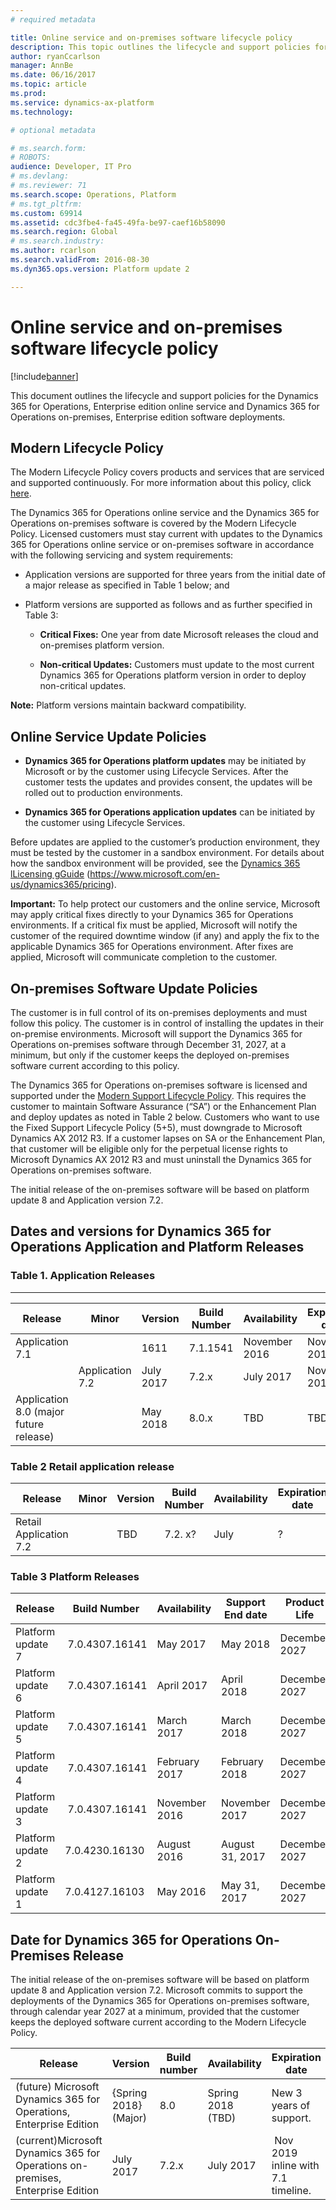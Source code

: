 ```yaml
---
# required metadata

title: Online service and on-premises software lifecycle policy
description: This topic outlines the lifecycle and support policies for the Dynamics 365 for Finance and Operations, Enterprise edition online service and on-premises software deployments.
author: ryanCcarlson 
manager: AnnBe
ms.date: 06/16/2017
ms.topic: article
ms.prod: 
ms.service: dynamics-ax-platform
ms.technology: 

# optional metadata

# ms.search.form: 
# ROBOTS: 
audience: Developer, IT Pro
# ms.devlang: 
# ms.reviewer: 71
ms.search.scope: Operations, Platform
# ms.tgt_pltfrm: 
ms.custom: 69914
ms.assetid: cdc3fbe4-fa45-49fa-be97-caef16b58090
ms.search.region: Global
# ms.search.industry: 
ms.author: rcarlson
ms.search.validFrom: 2016-08-30
ms.dyn365.ops.version: Platform update 2

---
```

# Online service and on-premises software lifecycle policy

[!include[banner](../includes/banner.md)]

This document outlines the lifecycle and support policies for the Dynamics 365 for Operations, Enterprise edition online service and Dynamics 365 for Operations on-premises, Enterprise edition software deployments.

## Modern Lifecycle Policy

The Modern Lifecycle Policy covers products and services that are serviced and
supported continuously. For more information about this policy, click
[here](https://support.microsoft.com/en-us/help/30881).

The Dynamics 365 for Operations online service and the Dynamics 365 for
Operations on-premises software is covered by the Modern Lifecycle Policy.
Licensed customers must stay current with updates to the Dynamics 365 for
Operations online service or on-premises software in accordance with the
following servicing and system requirements:

-   Application versions are supported for three years from the initial date of
    a major release as specified in Table 1 below; and

-   Platform versions are supported as follows and as further specified in Table
    3:

    -   **Critical Fixes:** One year from date Microsoft releases the cloud and
        on-premises platform version.

    -   **Non-critical Updates:** Customers must update to the most current
        Dynamics 365 for Operations platform version in order to deploy
        non-critical updates.

**Note:** Platform versions maintain backward compatibility.

## Online Service Update Policies

-   **Dynamics 365 for Operations platform updates** may be initiated by
    Microsoft or by the customer using Lifecycle Services. After the customer
    tests the updates and provides consent, the updates will be rolled out to
    production environments.

-   **Dynamics 365 for Operations application updates** can be initiated by the
    customer using Lifecycle Services.

Before updates are applied to the customer’s production environment, they must
be tested by the customer in a sandbox environment. For details about how the
sandbox environment will be provided, see the [Dynamics 365 lLicensing
gGuide](https://microsoft.sharepoint.com/teams/AXPlatform/Shared%20Documents/Licensing%20and%20Software%20Terms/Dynamics%20365%20Licensing%20Guide)
(<https://www.microsoft.com/en-us/dynamics365/pricing>).

**Important:** To help protect our customers and the online service, Microsoft
may apply critical fixes directly to your Dynamics 365 for Operations
environments. If a critical fix must be applied, Microsoft will notify the
customer of the required downtime window (if any) and apply the fix to the
applicable Dynamics 365 for Operations environment. After fixes are applied,
Microsoft will communicate completion to the customer.

## On-premises Software Update Policies

The customer is in full control of its on-premises deployments and must follow
this policy. The customer is in control of installing the updates in their
on-premise environments. Microsoft will support the Dynamics 365 for Operations
on-premises software through December 31, 2027, at a minimum, but only if the
customer keeps the deployed on-premises software current according to this
policy.

The Dynamics 365 for Operations on-premises software is licensed and supported
under the [Modern Support Lifecycle
Policy](https://support.microsoft.com/en-us/help/447912/announcing-microsoft-modern-lifecycle-policy).
This requires the customer to maintain Software Assurance (“SA”) or the
Enhancement Plan and deploy updates as noted in Table 2 below. Customers who
want to use the Fixed Support Lifecycle Policy (5+5), must downgrade to
Microsoft Dynamics AX 2012 R3. If a customer lapses on SA or the Enhancement
Plan, that customer will be eligible only for the perpetual license rights to
Microsoft Dynamics AX 2012 R3 and must uninstall the Dynamics 365 for Operations
on-premises software.

The initial release of the on-premises software will be based on platform update
8 and Application version 7.2.

## Dates and versions for Dynamics 365 for Operations Application and Platform Releases

### Table 1. Application Releases
-----------------------------

| Release                                | Minor           | Version   | Build Number | Availability  | Expiration date | Product life  |
|----------------------------------------|-----------------|-----------|--------------|---------------|-----------------|---------------|
| Application 7.1                        |                 | 1611      | 7.1.1541     | November 2016 | November 2019   | December 2027 |
|                                        | Application 7.2 | July 2017 | 7.2.x        | July 2017     | November 2019   | December 2027 |
| Application 8.0 (major future release) |                 | May 2018  | 8.0.x        | TBD           | TBD             | December 2027 |

### Table 2 Retail application release

| Release                | Minor | Version | Build Number | Availability | Expiration date | Product life  |
|------------------------|-------|---------|--------------|--------------|-----------------|---------------|
| Retail Application 7.2 |       | TBD     | 7.2. x?      | July         | ?               | December 2027 |

### Table 3 Platform Releases

| Release           | Build Number    | Availability  | Support End date | Product Life  |
|-------------------|-----------------|---------------|------------------|---------------|
| Platform update 7 |  7.0.4307.16141 | May 2017      | May 2018         | December 2027 |
| Platform update 6 |  7.0.4307.16141 | April 2017    | April 2018       | December 2027 |
| Platform update 5 |  7.0.4307.16141 | March 2017    | March 2018       | December 2027 |
| Platform update 4 |  7.0.4307.16141 | February 2017 | February 2018    | December 2027 |
| Platform update 3 |  7.0.4307.16141 | November 2016 | November 2017    | December 2027 |
| Platform update 2 | 7.0.4230.16130  | August 2016   | August 31, 2017  | December 2027 |
| Platform update 1 | 7.0.4127.16103  | May 2016      | May 31, 2017     | December 2027 |

## Date for Dynamics 365 for Operations On-Premises Release

The initial release of the on-premises software will be based on platform update
8 and Application version 7.2. Microsoft commits to support the deployments of
the Dynamics 365 for Operations on-premises software, through calendar year 2027
at a minimum, provided that the customer keeps the deployed software current
according to the Modern Lifecycle Policy.

| Release                                                                        | Version               | Build number | Availability      | Expiration date                     |
|--------------------------------------------------------------------------------|-----------------------|--------------|-------------------|-------------------------------------|
| (future) Microsoft Dynamics 365 for Operations, Enterprise Edition             | {Spring 2018} (Major) | 8.0          | Spring 2018 (TBD) | New 3 years of support.             |
| (current)Microsoft Dynamics 365 for Operations on-premises, Enterprise Edition | July 2017             | 7.2.x        | July 2017         |  Nov 2019 inline with 7.1 timeline. |
